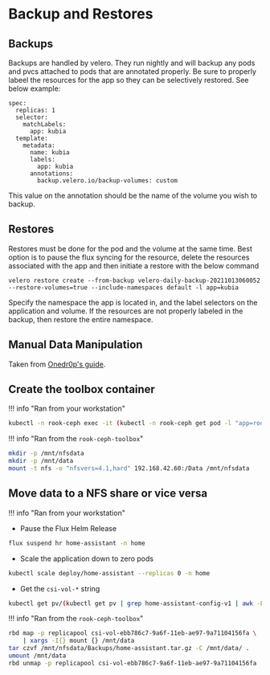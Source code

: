 # Backup and Restores

## Backups
Backups are handled by velero. They run nightly and will backup any pods and pvcs attached to pods that are annotated properly. Be sure to properly labeel the resources for the app so they can be selectively restored. See below example:

```
spec:
  replicas: 1
  selector:
    matchLabels:
      app: kubia
  template:
    metadata:
      name: kubia
      labels:
        app: kubia
      annotations:
        backup.velero.io/backup-volumes: custom 
```
This value on the annotation should be the name of the volume you wish to backup.

## Restores
Restores must be done for the pod and the volume at the same time. Best option is to pause the flux syncing for the resource, delete the resources associated with the app and then initiate a restore with the below command
```
velero restore create --from-backup velero-daily-backup-20211013060052 --restore-volumes=true --include-namespaces default -l app=kubia
```
Specify the namespace the app is located in, and the label selectors on the application and volume. If the resources are not properly labeled in the backup, then restore the entire namespace.

## Manual Data Manipulation

Taken from [Onedr0p's guide](https://onedr0p.github.io/home-cluster/storage/rook-pvc-backup/).

## Create the toolbox container

!!! info "Ran from your workstation"

```sh
kubectl -n rook-ceph exec -it (kubectl -n rook-ceph get pod -l "app=rook-direct-mount" -o jsonpath='{.items[0].metadata.name}') bash
```

!!! info "Ran from the `rook-ceph-toolbox`"

```sh
mkdir -p /mnt/nfsdata
mkdir -p /mnt/data
mount -t nfs -o "nfsvers=4.1,hard" 192.168.42.60:/Data /mnt/nfsdata
```

## Move data to a NFS share or vice versa

!!! info "Ran from your workstation"

- Pause the Flux Helm Release

```sh
flux suspend hr home-assistant -n home
```

- Scale the application down to zero pods

```sh
kubectl scale deploy/home-assistant --replicas 0 -n home
```

- Get the `csi-vol-*` string

```sh
kubectl get pv/(kubectl get pv | grep home-assistant-config-v1 | awk -F' ' '{print $1}') -n home -o json | jq -r '.spec.csi.volumeAttributes.imageName'
```

!!! info "Ran from the `rook-ceph-toolbox`"

```sh
rbd map -p replicapool csi-vol-ebb786c7-9a6f-11eb-ae97-9a71104156fa \
    | xargs -I{} mount {} /mnt/data
tar czvf /mnt/nfsdata/Backups/home-assistant.tar.gz -C /mnt/data/ .
umount /mnt/data
rbd unmap -p replicapool csi-vol-ebb786c7-9a6f-11eb-ae97-9a71104156fa
```

